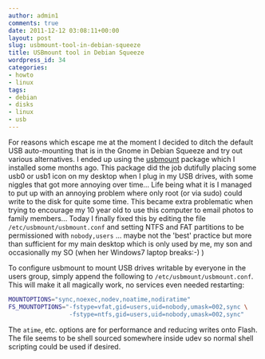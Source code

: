 ```yaml
---
author: admin1
comments: true
date: 2011-12-12 03:08:11+00:00
layout: post
slug: usbmount-tool-in-debian-squeeze
title: USBmount tool in Debian Squeeze
wordpress_id: 34
categories:
- howto
- linux
tags:
- debian
- disks
- linux
- usb
---
```


For reasons which escape me at the moment I decided to ditch the default USB auto-mounting that is in the Gnome in Debian Squeeze and try out various alternatives. I ended up using the [usbmount](http://packages.debian.org/squeeze/usbmount) package which I installed some months ago.
This package did the job dutifully placing some usb0 or usb1 icon on my desktop when I plug in my USB drives, with some niggles that got more annoying over time... <!-- more --> Life being what it is I managed to put up with an annoying problem where only root (or via sudo) could write to the disk for quite some time.   This became extra problematic when trying to encourage my 10 year old to use this computer to email photos to family members...
Today I finally fixed this by editing the file `/etc/usbmount/usbmount.conf` and setting NTFS and FAT partitions to be permissioned with `nobody,users` ... maybe not the 'best' practice but more than sufficient for my main desktop which is only used by me, my son and occasionally my SO (when her Windows7 laptop breaks:-) )

To configure usbmount to mount USB drives writable by everyone in the users group, simply append the following to `/etc/usbmount/usbmount.conf`.  This will make it all magically work, no services even needed restarting:
```bash
MOUNTOPTIONS="sync,noexec,nodev,noatime,nodiratime"
FS_MOUNTOPTIONS="-fstype=vfat,gid=users,uid=nobody,umask=002,sync \
                 -fstype=ntfs,gid=users,uid=nobody,umask=002,sync"
```

The `atime`, etc. options are for performance and reducing writes onto Flash.  The file seems to be shell sourced somewhere inside udev so normal shell scripting could be used if desired.

